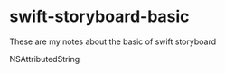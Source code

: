 # swift-storyboard-basic
These are my notes about the basic of swift storyboard

NSAttributedString

